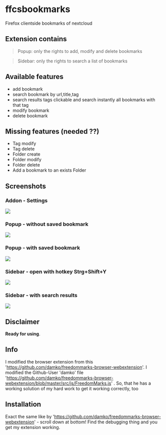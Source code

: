 # ffcsbookmarks
Firefox clientside bookmarks of nextcloud

## Extension contains
> Popup: only the rights to add, modify and delete bookmarks


> Sidebar: only the rights to search a list of bookmarks

## Available features
- add bookmark
- search bookmark by url,title,tag
- search results tags clickable and search instantly all bookmarks with that tag
- modify bookmark
- delete bookmark

## Missing features **(needed ??)**
- Tag modify
- Tag delete
- Folder create
- Folder modify
- Folder delete
- Add a bookmark to an exists Folder

## Screenshots

### Addon - Settings
![](screenshots/addon\_settings.png)

### Popup - without saved bookmark
![](screenshots/Popup\_BookmarkNotAdded.png)

### Popup - with saved bookmark
![](screenshots/Popup\_BookmarkAdded.png)

### Sidebar - open with hotkey Strg+Shift+Y
![](screenshots/Sidebar\_Empty.png)

### Sidebar - with search results
![](screenshots/Sidebar\_SearchResults.png)

## Disclaimer
**Ready for using**.

## Info
I modified the browser extension from this 'https://github.com/damko/freedommarks-browser-webextension'.
I modified the Github-User 'damko' file 'https://github.com/damko/freedommarks-browser-webextension/blob/master/src/js/FreedomMarks.js' .
So, that he has a working solution of my hard work to get it working correctly, too

## Installation
Exact the same like by 'https://github.com/damko/freedommarks-browser-webextension' - scroll down at bottom! Find the debugging thing and you get my extension working.
